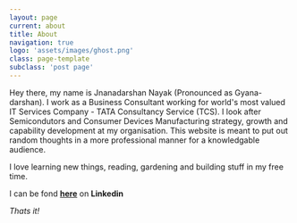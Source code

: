 ```yaml
---
layout: page
current: about
title: About
navigation: true
logo: 'assets/images/ghost.png'
class: page-template
subclass: 'post page'
---
```


Hey there, my name is Jnanadarshan Nayak (Pronounced as Gyana-darshan). I work as a Business Consultant working for world's most valued IT Services Company - TATA Consultancy Service (TCS). I look after Semicondutors and Consumer Devices Manufacturing strategy, growth and capability development at my organisation. This website is meant to put out random thoughts in a more professional manner for a knowledgable audience. 


I love learning new things, reading, gardening and building stuff in my free time. 

I can be fond <a href="https://www.linkedin.com/in/jnanadarshan">**here**<a/> on **Linkedin**

*Thats it!*




